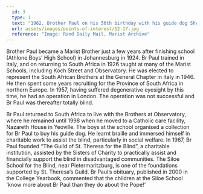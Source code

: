```yaml
---
  id: 3
  type: 1
  text: "1962, Brother Paul on his 56th birthday with his guide dog Sheena, the Alsatian."
  url: assets/images/points-of-interest/12.17.jpg
  reference: "Image: Rand Daily Mail, Marist Archive"
---
```

Brother Paul became a Marist Brother just a few years after finishing school (Athlone Boys’ High School) in Johannesburg in 1924. Br Paul trained in Italy, and on returning to South Africa in 1926 taught at many of the Marist Schools, including Koch Street and Observatory. He was elected to represent the South African Brothers at the General Chapter in Italy in 1946. He then spent some years recruiting for the Province of South Africa in northern Europe. In 1957, having suffered degenerative eyesight by this time, he had an operation in London. The operation was not successful and Br Paul was thereafter totally blind. 

Br Paul returned to South Africa to live with the Brothers at Observatory, where he remained until 1998 when he moved to a Catholic care facility, Nazareth House in Yeoville. The boys at the school organised a collection for Br Paul to buy his guide dog. He learnt braille and immersed himself in charitable work to assist the blind, particularly in social welfare. In 1967, Br Paul founded “The Guild of St. Theresa for the Blind”, a charitable institution, assisted by the Sisters of Charity to practically assist and financially support the blind in disadvantaged communities. The Siloe School for the Blind, near Pietermaritzburg, is one of the foundations supported by St. Theresa’s Guild. Br Paul’s obituary, published in 2000 in the College Yearbook, commented that the children at the Siloe School 'know more about Br Paul than they do about the Pope!'



